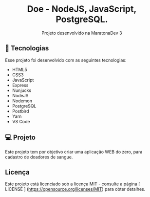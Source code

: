 <h1 align = "center">
  Doe - NodeJS, JavaScript, PostgreSQL.
</h1>

<p align = "center"> Projeto desenvolvido na MaratonaDev 3 </p>

## :rocket: Tecnologias

Esse projeto foi desenvolvido com as seguintes tecnologias:

- HTML5
- CSS3
- JavaScript
- Express
- Nunjucks
- NodeJS
- Nodemon
- PostgreSQL
- Postbird
- Yarn
- VS Code

## 💻 Projeto

Este projeto tem por objetivo criar uma aplicação WEB do zero, para cadastro de doadores de sangue.

##  Licença

Este projeto está licenciado sob a licença MIT - consulte a página [ LICENSE ] (https://opensource.org/licenses/MIT) para obter detalhes.